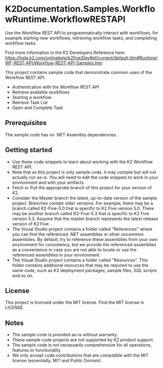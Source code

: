 # K2Documentation.Samples.WorkflowRuntime.WorkflowRESTAPI
Use the Workflow REST API to programmatically interact with workflows, for example starting new workflows, retrieving workflow tasks, and completing workflow tasks.

Find more information in the K2 Developers Reference here:
https://help.k2.com/onlinehelp/k2five/DevRef/current/default.htm#Runtime/WF-REST-API/Workflow-REST-API-Samples.htm

This project contains sample code that demonstrate common uses of the Workflow REST API.
* Authentication with the Workflow REST API 
* Retrieve available workflows
* Starting a workflow
* Retrieve Task List
* Open and Complete Task

## Prerequisites
The sample code has no .NET Assembly dependencies.

## Getting started
* Use these code snippets to learn about working with the K2 Workflow REST API.
* Note that as this project is only sample code, it may compile but will not actually run as-is. You will need to edit the code snippets to work in your environment and with your artifacts.
* Fetch or Pull the appropriate branch of this project for your version of K2.
* Consider the Master branch the latest, up-to-date version of the sample project. Branches contain older versions. For example, there may be a branch called K2-Five-5.0 that is specific to K2 Five version 5.0. There may be another branch called K2-Five-5.3 that is specific to K2 Five version 5.3. Assume that the master branch represents the latest release version of K2 Five.
* The Visual Studio project contains a folder called "References" where you can find the referenced .NET assemblies or other uncommon assemblies. By default, try to reference these assemblies from your own environment for consistency, but we provide the referenced assemblies as a convenience in case you are not able to locate or use the referenced assemblies in your environment.
* The Visual Studio project contains a folder called "Resources". This folder contains additional resources that may be required to use the same code, such as K2 deployment packages, sample files, SQL scripts and so on.
   
## License
This project is licensed under the MIT license. Find the MIT license in LICENSE.

## Notes
* The sample code is provided as-is without warranty.
* These sample code projects are not supported by K2 product support.
* The sample code is not necessarily comprehensive for all operations, features or functionality.
* We only accept code contributions that are compatible with the MIT license (essentially, MIT and Public Domain).
